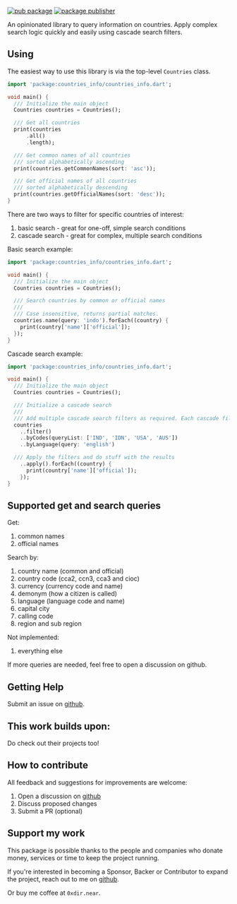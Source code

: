 [![pub package](https://img.shields.io/pub/v/countries_info.svg)](https://pub.dev/packages/countries_info)
[![package publisher](https://img.shields.io/pub/publisher/countries_info.svg)](https://pub.dev/packages/countries_info/publisher)

An opinionated library to query information on countries. Apply complex search logic
quickly and easily using cascade search filters.

## Using

The easiest way to use this library is via the top-level ```Countries``` class.

```dart
import 'package:countries_info/countries_info.dart';

void main() {
  /// Initialize the main object
  Countries countries = Countries();

  /// Get all countries
  print(countries
      .all()
      .length);

  /// Get common names of all countries
  /// sorted alphabetically ascending
  print(countries.getCommonNames(sort: 'asc'));

  /// Get official names of all countries
  /// sorted alphabetically descending
  print(countries.getOfficialNames(sort: 'desc'));
}
```

There are two ways to filter for specific countries of interest:

1. basic search - great for one-off, simple search conditions
2. cascade search - great for complex, multiple search conditions

Basic search example:

```dart
import 'package:countries_info/countries_info.dart';

void main() {
  /// Initialize the main object
  Countries countries = Countries();

  /// Search countries by common or official names
  ///
  /// Case insensitive, returns partial matches.
  countries.name(query: 'indo').forEach((country) {
    print(country['name']['official']);
  });
}
```

Cascade search example:

```dart
import 'package:countries_info/countries_info.dart';

void main() {
  /// Initialize the main object
  Countries countries = Countries();

  /// Initialize a cascade search
  /// 
  /// Add multiple cascade search filters as required. Each cascade filters the previous results.
  countries
    ..filter()
    ..byCodes(queryList: ['IND', 'IDN', 'USA', 'AUS'])
    ..byLanguage(query: 'english')

  /// Apply the filters and do stuff with the results
    ..apply().forEach((country) {
      print(country['name']['official']);
    });
}
```

## Supported get and search queries

Get:
1. common names
2. official names

Search by:
1. country name (common and official)
2. country code (cca2, ccn3, cca3 and cioc)
3. currency (currency code and name)
4. demonym (how a citizen is called)
5. language (language code and name)
6. capital city
7. calling code
8. region and sub region

Not implemented:

1. everything else

If more queries are needed, feel free to open a discussion on github.

## Getting Help

Submit an issue on [github].

[github]: https://github.com/0xdir/countries_info_dart


## This work builds upon:
[REST Countries]: https://restcountries.com/
[Sealed Countries]: https://pub.dev/packages/sealed_countries
Do check out their projects too!

## How to contribute

All feedback and suggestions for improvements are welcome:

1. Open a discussion on [github]
2. Discuss proposed changes
3. Submit a PR (optional)

[github]: https://github.com/0xdir/countries_info_dart

## Support my work

This package is possible thanks to the people and companies
who donate money, services or time to keep the project running.

If you're interested in becoming a Sponsor, Backer or Contributor
to expand the project, reach out to me on [github].

[github]: https://github.com/sponsors/0xdir

Or buy me coffee at `0xdir.near`.